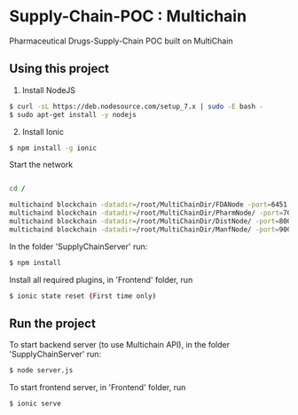 # Supply-Chain-POC : Multichain

Pharmaceutical Drugs-Supply-Chain POC built on MultiChain

## Using this project

1. Install NodeJS 

```bash
$ curl -sL https://deb.nodesource.com/setup_7.x | sudo -E bash -
$ sudo apt-get install -y nodejs
```

2. Install Ionic

```bash
$ npm install -g ionic
```

Start the network
```bash

cd /

multichaind blockchain -datadir=/root/MultiChainDir/FDANode -port=6451 -rpcport=6450 -daemon
multichaind blockchain -datadir=/root/MultiChainDir/PharmNode/ -port=7000 -rpcport=6999 -daemon
multichaind blockchain -datadir=/root/MultiChainDir/DistNode/ -port=8000 -rpcport=7999 -daemon
multichaind blockchain -datadir=/root/MultiChainDir/ManfNode/ -port=9000 -rpcport=8999 -daemon

```

In the folder 'SupplyChainServer' run: 

```bash
$ npm install
```

Install all required plugins, in 'Frontend' folder, run

```bash
$ ionic state reset (First time only)
```

## Run the project

To start backend server (to use Multichain API), in the folder 'SupplyChainServer' run: 

```bash
$ node server.js 
```

To start frontend server, in 'Frontend' folder, run

```bash
$ ionic serve
```

